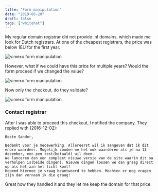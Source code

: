```yaml
---
title: "Form manipulation"
date: "2019-06-20"
draft: false
tags: ["whitehat"]
---
```


My regular domain registrar did not provide .nl domains,
which made me look for Dutch registrars.
At one of the cheapest registrars, the price was below 1EU for the first year.

![vimexx form manipulation](/img/vimexx1.jpg "vimexx form manipulation")

However, what if we could have this price for multiple years?
Would the form proceed if we changed the value?

![vimexx form manipulation](/img/vimexx2.jpg "vimexx form manipulation")

Now only the checkout, do they validate?

![vimexx form manipulation](/img/vimexx3.jpg "vimexx form manipulation")

### Contact registrar

After I was able to proceed this checkout,
I notified the company.
They replied with (2016-12-02):
```
Beste Sander,

Bedankt voor je medewerking. Allereerst wil ik aangeven dat ik dit enorm waardeer. Mogelijk zouden we het ook waarderen als je na 13 december, een pen test(betaald) wil doen.
We lanceren dan een compleet nieuwe versie van de site waarin dit oa verholpen is(beide dingen). Nieuwe dingen lossen we dan graag direct op als het aan het licht komt!
Hopend hiermee je vraag beantwoord te hebben. Mochten er nog vragen zijn dan verneem ik die graag!
```

Great how they handled it and they let me keep the domain for that price.
